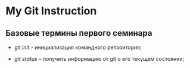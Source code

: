 # My Git Instruction

## Базовые термины первого семинара

* *git init* -  инициализация командного репозитория;

* *git status* – получить информацию от git о его текущем состоянии;
